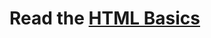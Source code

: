 # Read the [HTML Basics](https://developer.mozilla.org/en-US/docs/Learn/Getting_started_with_the_web/HTML_basics)